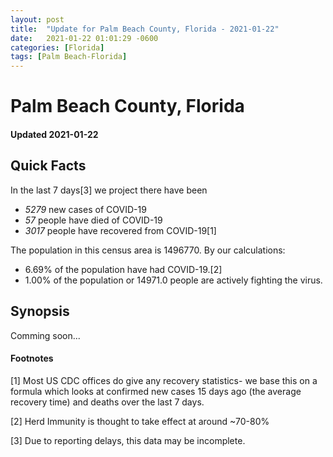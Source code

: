 ```yaml
---
layout: post
title:  "Update for Palm Beach County, Florida - 2021-01-22"
date:   2021-01-22 01:01:29 -0600
categories: [Florida]
tags: [Palm Beach-Florida]
---
```


# Palm Beach County, Florida
#### Updated 2021-01-22

## Quick Facts

In the last 7 days[3] we project there have been
- *5279* new cases of COVID-19
- *57* people have died of COVID-19
- *3017* people have recovered from COVID-19[1]

The population in this census area is 1496770. By our calculations:
- 6.69% of the population have had COVID-19.[2]
- 1.00% of the population or 14971.0 people are actively fighting the virus.

## Synopsis

Comming soon...


#### Footnotes

[1] Most US CDC offices do give any recovery statistics- we base this on a formula which looks at confirmed new cases
15 days ago (the average recovery time) and deaths over the last 7 days.

[2] Herd Immunity is thought to take effect at around ~70-80%

[3] Due to reporting delays, this data may be incomplete.
 
    